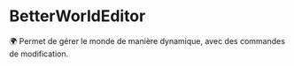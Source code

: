 # BetterWorldEditor
🌍 Permet de gérer le monde de manière dynamique, avec des commandes de modification.
